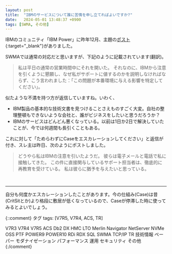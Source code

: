 ```yaml
---
layout: post
title:  "IBMのサービスについて誰に苦情を申し立てればよいですか?"
date:   2024-05-01 13:48:37 +0900
tags: [SWMA, その他]
---
```

IBMのコミュニティ「IBM Power」に昨年12月、主題の[ポスト](https://community.ibm.com/community/user/power/discussion/who-do-i-complain-to-at-ibm-about-their-service#bm690ea23d-902b-4c9b-9543-018f1a28ff54){:target="_blank"}がありました。

SWMAでは通常の対応だと思いますが、下記のように記載されています(翻訳)。

> 私は平日の通常の営業時間中にそれを開いた。 それなのに、IBMから注意を引くように懇願し、なぜ私がサポートに値するのかを説明しなければならず、こう言われました：「この問題が本番環境に与える影響を特定してください」。

似たような不満を持つ方が返信していますね。いわく、

- IBM製品の基本的な技術文書を見つけることさえものすごく大変。自社の整理整頓もできないような会社と、誰がビジネスをしたいと思うだろうか？
- IBMのサービスはどんどん悪くなっている。以前は1日か2日で解決していたことが、今では何週間も長引くこともある。

これに対して「ためらわずにCaseをエスカレーションしてください」と返信が付き、スレ主は昨日、次のようにポストしました。

> どうやら私はIBMの注意を引いたようだ。 彼らは電子メールと電話で私に接触してきた。 この件に直接関与しているサポート担当者は、徹底的に再教育を受けている。
> 私は彼らに猶予を与えたいと思っている。

<br>
<hr>

自分も何度かエスカレーションしたことがあります。今の仕組み(Case)は昔(CritSitとか)より格段に敷居が低くなっているので、Caseが停滞した時に使ってみるとよいでしょう。



{::comment}
タグ
tags: [V7R5, V7R4, ACS, TR]

V7R3
V7R4
V7R5
ACS
Db2
DX
HMC
LTO
Merlin
Navigator
NetServer
NVMe
OSS
PTF
POWER9
POWER10
RDi
RDX
SQL
SWMA
TCP/IP
TR
技術情報
ペーパー
モダナイゼーション
パフォーマンス
運用
セキュリティ
その他
{:/comment}
